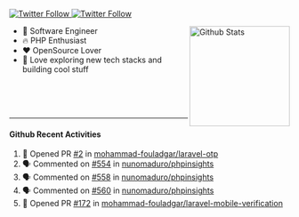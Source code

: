 <p>
  <a href="https://twitter.com/50bhan">
    <img alt="Twitter Follow" src="https://img.shields.io/twitter/follow/50bhan?color=1DA1F2&logo=twitter&style=for-the-badge">
  </a>
  
  <a href="https://www.linkedin.com/in/50bhan">
    <img alt="Twitter Follow" src="https://img.shields.io/badge/LinkedIn-0077B5?style=for-the-badge&logo=linkedin&logoColor=white">
  </a>
</p>

<img alt="Github Stats" src="https://github-readme-stats.vercel.app/api?username=50bhan&show_icons=true" align="right" height="180" />

- 🔭 Software Engineer
- :fire: PHP Enthusiast
- :hearts: OpenSource Lover
- 🚀 Love exploring new tech stacks and building cool stuff

<br><br><br><hr>

#### Github Recent Activities
<!--START_SECTION:activity-->
1. 💪 Opened PR [#2](https://github.com/mohammad-fouladgar/laravel-otp/pull/2) in [mohammad-fouladgar/laravel-otp](https://github.com/mohammad-fouladgar/laravel-otp)
2. 🗣 Commented on [#554](https://github.com/nunomaduro/phpinsights/issues/554) in [nunomaduro/phpinsights](https://github.com/nunomaduro/phpinsights)
3. 🗣 Commented on [#558](https://github.com/nunomaduro/phpinsights/issues/558) in [nunomaduro/phpinsights](https://github.com/nunomaduro/phpinsights)
4. 🗣 Commented on [#560](https://github.com/nunomaduro/phpinsights/issues/560) in [nunomaduro/phpinsights](https://github.com/nunomaduro/phpinsights)
5. 💪 Opened PR [#172](https://github.com/mohammad-fouladgar/laravel-mobile-verification/pull/172) in [mohammad-fouladgar/laravel-mobile-verification](https://github.com/mohammad-fouladgar/laravel-mobile-verification)
<!--END_SECTION:activity-->
